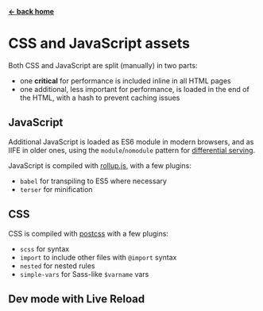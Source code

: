 **[← back home](../)**

# CSS and JavaScript assets

Both CSS and JavaScript are split (manually) in two parts:

- one **critical** for performance is included inline in all HTML pages
- one additional, less important for performance, is loaded in the end of the HTML, with a hash to prevent caching issues

## JavaScript

Additional JavaScript is loaded as ES6 module in modern browsers, and as IIFE in older ones, using the `module`/`nomodule` pattern for [differential serving](https://css-tricks.com/differential-serving/).

JavaScript is compiled with [rollup.js](https://rollupjs.org/), with a few plugins:

- `babel` for transpiling to ES5 where necessary
- `terser` for minification

## CSS

CSS is compiled with [postcss](https://postcss.org/) with a few plugins:

- `scss` for syntax
- `import` to include other files with `@import` syntax
- `nested` for nested rules
- `simple-vars` for Sass-like `$varname` vars

## Dev mode with Live Reload
